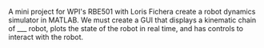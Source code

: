 A mini project for WPI's RBE501 with Loris Fichera create a robot dynamics simulator in MATLAB. We must create a GUI that displays a kinematic chain of ___ robot, plots the state of the robot in real time, and has controls to interact with the robot.
